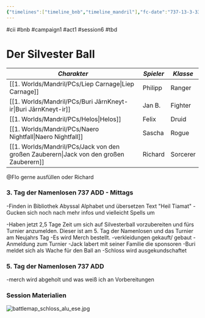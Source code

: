 ```yaml
---
{"timelines":["timeline_bnb","timeline_mandril"],"fc-date":"737-13-3-33","fc-end":"737-13-5-35","fc-display-name":"Der Silvester Ball","aat-event-body":"B&B übersetzten erfolgreich in der Bibliothek das Abyssal Schreiben aus den Katakomben. Im Anschluss bereiten sie einen Plan vor um den Silvesterball zu inviltrieren und das Neujahrsturnier zu gewinnen.","aat-render-enabled":true,"fc-category":"Campaign B&B","dg-publish":true,"permalink":"/2-journals/mandril/campaign-b-and-b/1-act/2022-09-07/","dgPassFrontmatter":true}
---
```


#cii #bnb #campaign1 #act1 #session6 #tbd

# Der Silvester Ball

| *Charakter* | *Spieler* | *Klasse* |
| ----------- | ----------- | ----------- |
| [[1. Worlds/Mandril/PCs/Liep Carnage\|Liep Carnage]] | Philipp | Ranger |
| [[1. Worlds/Mandril/PCs/Buri JārnKneyt-ir\|Buri JārnKneyt-ir]] | Jan B. | Fighter |
| [[1. Worlds/Mandril/PCs/Helos\|Helos]] | Felix | Druid |
| [[1. Worlds/Mandril/PCs/Naero Nightfall\|Naero Nightfall]] | Sascha | Rogue |
| [[1. Worlds/Mandril/PCs/Jack von den großen Zauberern\|Jack von den großen Zauberern]] | Richard | Sorcerer |



@Flo  gerne ausfüllen oder Richard
### 3. Tag der Namenlosen 737 ADD - Mittags
-Finden in Bibliothek Abyssal Alphabet und übersetzen Text "Heil Tiamat"
-Gucken sich noch nach mehr infos und vielleicht Spells um

-Haben jetzt 2,5 Tage Zeit um sich auf Silvesterball vorzubereiten und fürs Turnier anzumelden. Dieser ist am 5. Tag der Namenlosen und das Turnier am Neujahrs Tag
-Es wird Merch bestellt.
-verkleidungen gekauft/ gebaut
-Anmeldung zum Turnier
-Jack labert mit seiner Familie die sponsoren
-Buri meldet sich als Wache für den Ball an
-Schloss wird ausgekundschaftet

### 5. Tag der Namenlosen 737 ADD 
-merch wird abgeholt und was weiß ich an Vorbereitungen

### Session Materialien
![battlemap_schloss_alu_ese.jpg](/img/user/z_Attachments/battlemap_schloss_alu_ese.jpg)
